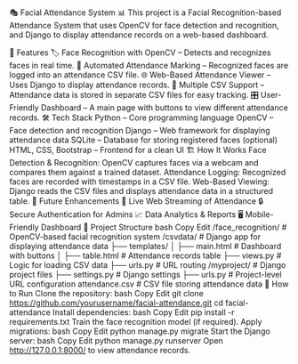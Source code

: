 🎭 Facial Attendance System 📊
This project is a Facial Recognition-based Attendance System that uses OpenCV for face detection and recognition, and Django to display attendance records on a web-based dashboard.

🚀 Features
🏷️ Face Recognition with OpenCV – Detects and recognizes faces in real time.
📄 Automated Attendance Marking – Recognized faces are logged into an attendance CSV file.
🌐 Web-Based Attendance Viewer – Uses Django to display attendance records.
📂 Multiple CSV Support – Attendance data is stored in separate CSV files for easy tracking.
🎛️ User-Friendly Dashboard – A main page with buttons to view different attendance records.
🛠️ Tech Stack
Python – Core programming language
OpenCV – Face detection and recognition
Django – Web framework for displaying attendance data
SQLite – Database for storing registered faces (optional)
HTML, CSS, Bootstrap – Frontend for a clean UI
🏗️ How It Works
Face Detection & Recognition: OpenCV captures faces via a webcam and compares them against a trained dataset.
Attendance Logging: Recognized faces are recorded with timestamps in a CSV file.
Web-Based Viewing: Django reads the CSV files and displays attendance data in a structured table.
📌 Future Enhancements
🔄 Live Web Streaming of Attendance
🔒 Secure Authentication for Admins
📈 Data Analytics & Reports
🖥️ Mobile-Friendly Dashboard
📂 Project Structure
bash
Copy
Edit
/face_recognition/   # OpenCV-based facial recognition system
/csvdata/            # Django app for displaying attendance data
  ├── templates/
  │   ├── main.html  # Dashboard with buttons
  │   ├── table.html # Attendance records table
  ├── views.py       # Logic for loading CSV data
  ├── urls.py        # URL routing
/myproject/          # Django project files
  ├── settings.py    # Django settings
  ├── urls.py        # Project-level URL configuration
attendance.csv       # CSV file storing attendance data
🏃 How to Run
Clone the repository:
bash
Copy
Edit
git clone https://github.com/yourusername/facial-attendance.git
cd facial-attendance
Install dependencies:
bash
Copy
Edit
pip install -r requirements.txt
Train the face recognition model (if required).
Apply migrations:
bash
Copy
Edit
python manage.py migrate
Start the Django server:
bash
Copy
Edit
python manage.py runserver
Open http://127.0.0.1:8000/ to view attendance records.
